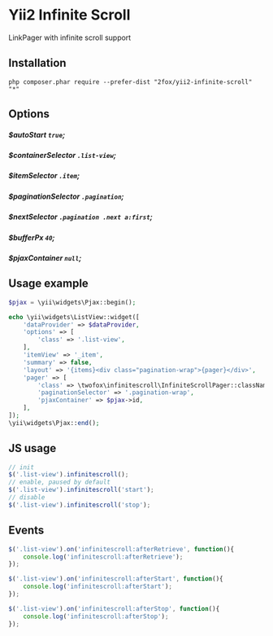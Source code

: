 Yii2 Infinite Scroll
====================
LinkPager with infinite scroll support

Installation
------------

```
php composer.phar require --prefer-dist "2fox/yii2-infinite-scroll" "*"
```

Options
-------
##### $autoStart `true`;
##### $containerSelector `.list-view`;
##### $itemSelector `.item`;
##### $paginationSelector `.pagination`;
##### $nextSelector `.pagination .next a:first`;
##### $bufferPx `40`;
##### $pjaxContainer `null`;

Usage example
-------------

```php
$pjax = \yii\widgets\Pjax::begin();

echo \yii\widgets\ListView::widget([
    'dataProvider' => $dataProvider,
    'options' => [
        'class' => '.list-view',
    ],
    'itemView' => '_item',
    'summary' => false,
    'layout' => '{items}<div class="pagination-wrap">{pager}</div>',
    'pager' => [
        'class' => \twofox\infinitescroll\InfiniteScrollPager::className(),
        'paginationSelector' => '.pagination-wrap',
        'pjaxContainer' => $pjax->id,
    ],
]);
\yii\widgets\Pjax::end();
```

JS usage
--------

```javascript
// init
$('.list-view').infinitescroll();
// enable, paused by default
$('.list-view').infinitescroll('start');
// disable
$('.list-view').infinitescroll('stop');
```

Events
------
```javascript
$('.list-view').on('infinitescroll:afterRetrieve', function(){
    console.log('infinitescroll:afterRetrieve');
});

$('.list-view').on('infinitescroll:afterStart', function(){
    console.log('infinitescroll:afterStart');
});

$('.list-view').on('infinitescroll:afterStop', function(){
    console.log('infinitescroll:afterStop');
});
```
